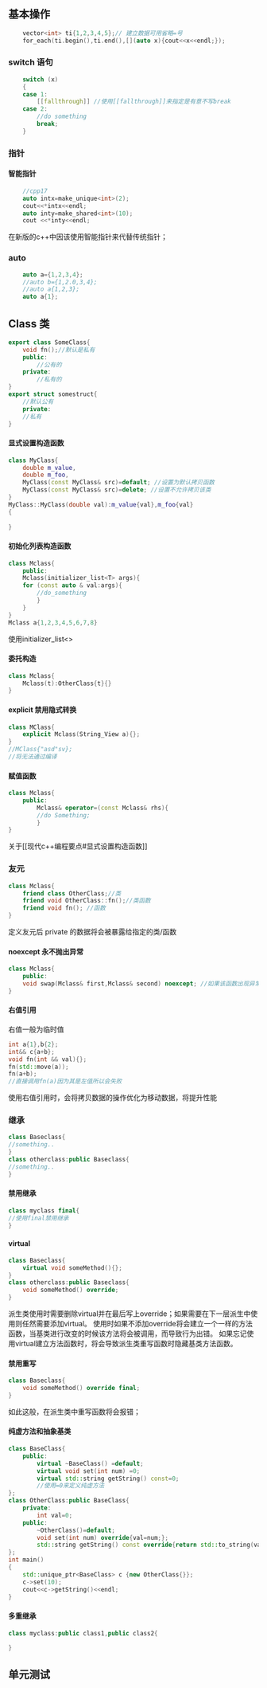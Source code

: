 ## 基本操作
```cpp
    vector<int> ti{1,2,3,4,5};// 建立数据可用省略=号
    for_each(ti.begin(),ti.end(),[](auto x){cout<<x<<endl;});
```
### switch 语句
```cpp
    switch (x)
    {
    case 1:
        [[fallthrough]] //使用[[fallthrough]]来指定是有意不写break
    case 2:
        //do something
        break;
    }
```
### 指针
#### 智能指针
```cpp
    //cpp17
    auto intx=make_unique<int>(2);
    cout<<*intx<<endl;
    auto inty=make_shared<int>(10);
    cout <<*inty<<endl;
```
在新版的c++中因该使用智能指针来代替传统指针；

### auto
```cpp
    auto a={1,2,3,4}; 
    //auto b={1,2.0,3,4};
    //auto a{1,2,3};
    auto a{1};
```
## Class 类
```cpp
export class SomeClass{
	void fn();//默认是私有
	public:
		//公有的
	private:
		//私有的
}
export struct somestruct{
	//默认公有
	private:
	//私有
}
```
#### 显式设置构造函数
```cpp
class MyClass{
	double m_value,
	double m_foo,
	MyClass(const MyClass& src)=default; //设置为默认拷贝函数
	MyClass(const MyClass& src)=delete; //设置不允许拷贝该类
}
MyClass::MyClass(double val):m_value{val},m_foo{val}
{
	
}
```
#### 初始化列表构造函数
```cpp
class Mclass{
	public:
	Mclass(initializer_list<T> args){
	for (const auto & val:args){
		//do_something
		}
	}
}
Mclass a{1,2,3,4,5,6,7,8}
```
使用initializer_list<>
#### 委托构造
```cpp
class Mclass{
	Mclass(t):OtherClass{t}{}
}
```
#### explicit 禁用隐式转换
```cpp
class MClass{
	explicit Mclass(String_View a){};
}
//MClass{"asd"sv};
//将无法通过编译
```
#### 赋值函数
```cpp
class Mclass{
	public:
		Mclass& operator=(const Mclass& rhs){
		//do Something;
		}
}
```
关于[[现代c++编程要点#显式设置构造函数]]

### 友元
```cpp
class Mclass{
	friend class OtherClass;//类
	friend void OtherClass::fn();//类函数
	friend void fn(); //函数
}
```
定义友元后 private 的数据将会被暴露给指定的类/函数
#### noexcept 永不抛出异常
```cpp
class Mclass{
	public:
	void swap(Mclass& first,Mclass& second) noexcept; //如果该函数出现异常将终止程序
}
```
#### 右值引用
右值一般为临时值
```cpp
int a{1},b{2};
int&& c{a+b};
void fn(int && val){};
fn(std::move(a));
fn(a+b);
//直接调用fn(a)因为其是左值所以会失败
```
使用右值引用时，会将拷贝数据的操作优化为移动数据，将提升性能

### 继承
```cpp
class Baseclass{
//something..
}
class otherclass:public Baseclass{
//something..
}
```
#### 禁用继承
```cpp
class myclass final{
//使用final禁用继承
}
```
#### virtual
```cpp
class Baseclass{
	virtual void someMethod(){};
}
class otherclass:public Baseclass{
	void someMethod() override;
}
```
派生类使用时需要删除virtual并在最后写上override；如果需要在下一层派生中使用则任然需要添加virtual。
使用时如果不添加override将会建立一个一样的方法函数，当基类进行改变的时候该方法将会被调用，而导致行为出错。
如果忘记使用virtual建立方法函数时，将会导致派生类重写函数时隐藏基类方法函数。
#### 禁用重写
```cpp
class Baseclass{
	void someMethod() override final;
}
```
如此这般，在派生类中重写函数将会报错；
#### 纯虚方法和抽象基类
```cpp
class BaseClass{
    public:
        virtual ~BaseClass() =default;
        virtual void set(int num) =0;
        virtual std::string getString() const=0;
        //使用=0来定义纯虚方法
};
class OtherClass:public BaseClass{
    private:
        int val=0;
    public:
        ~OtherClass()=default;
        void set(int num) override{val=num;};
        std::string getString() const override{return std::to_string(val);};
};
int main()
{
    std::unique_ptr<BaseClass> c {new OtherClass{}};
    c->set(10);
    cout<<c->getString()<<endl;
}
```
#### 多重继承
```cpp
class myclass:public class1,public class2{

}
```
## 单元测试
